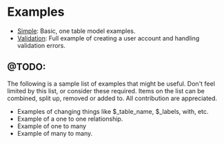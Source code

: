 # Examples

- [Simple](examples/simple): Basic, one table model examples.
- [Validation](examples/validation): Full example of creating a user account and handling validation errors.

## @TODO:

The following is a sample list of examples that might be useful.  Don't feel limited by this list, or consider these required.  Items on the list can be combined, split up, removed or added to.  All contribution are appreciated.

- Examples of changing things like $_table_name, $_labels, with, etc.
- Example of a one to one relationship.
- Example of one to many
- Example of many to many.

